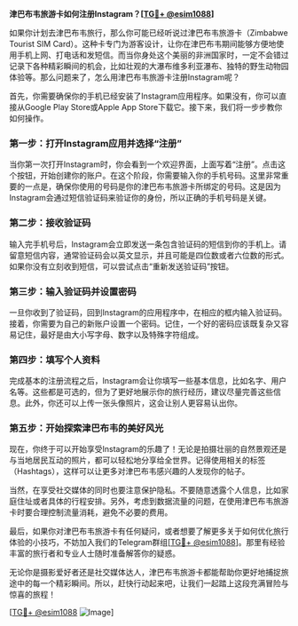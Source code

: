 **津巴布韦旅游卡如何注册Instagram？[[TG💪+ @esim1088](https://t.me/s/esim1088)]**

如果你计划去津巴布韦旅行，那么你可能已经听说过津巴布韦旅游卡（Zimbabwe Tourist SIM Card）。这种卡专门为游客设计，让你在津巴布韦期间能够方便地使用手机上网、打电话和发短信。而当你身处这个美丽的非洲国家时，一定不会错过记录下各种精彩瞬间的机会，比如壮观的大瀑布维多利亚瀑布、独特的野生动物园体验等。那么问题来了，怎么用津巴布韦旅游卡注册Instagram呢？

首先，你需要确保你的手机已经安装了Instagram应用程序。如果没有，你可以直接从Google Play Store或Apple App Store下载它。接下来，我们将一步步教你如何操作。

### 第一步：打开Instagram应用并选择“注册”

当你第一次打开Instagram时，你会看到一个欢迎界面，上面写着“注册”。点击这个按钮，开始创建你的账户。在这个阶段，你需要输入你的手机号码。这里非常重要的一点是，确保你使用的号码是你的津巴布韦旅游卡所绑定的号码。这是因为Instagram会通过短信验证码来验证你的身份，所以正确的手机号码是关键。

### 第二步：接收验证码

输入完手机号后，Instagram会立即发送一条包含验证码的短信到你的手机上。请留意短信内容，通常验证码会以英文显示，并且可能是四位数或者六位数的形式。如果你没有立刻收到短信，可以尝试点击“重新发送验证码”按钮。

### 第三步：输入验证码并设置密码

一旦你收到了验证码，回到Instagram的应用程序中，在相应的框内输入验证码。接着，你需要为自己的新账户设置一个密码。记住，一个好的密码应该既复杂又容易记住，最好是由大小写字母、数字以及特殊字符组成。

### 第四步：填写个人资料

完成基本的注册流程之后，Instagram会让你填写一些基本信息，比如名字、用户名等。这些都是可选的，但为了更好地展示你的旅行经历，建议尽量完善这些信息。此外，你还可以上传一张头像照片，这会让别人更容易认出你。

### 第五步：开始探索津巴布韦的美好风光

现在，你终于可以开始享受Instagram的乐趣了！无论是拍摄壮丽的自然景观还是与当地居民互动的照片，都可以轻松地分享给全世界。记得使用相关的标签（Hashtags），这样可以让更多对津巴布韦感兴趣的人发现你的帖子。

当然，在享受社交媒体的同时也要注意保护隐私。不要随意透露个人信息，比如家庭住址或者具体的行程安排。另外，考虑到数据流量的问题，在使用津巴布韦旅游卡时要合理控制流量消耗，避免不必要的费用。

最后，如果你对津巴布韦旅游卡有任何疑问，或者想要了解更多关于如何优化旅行体验的小技巧，不妨加入我们的Telegram群组[[TG💪+ @esim1088](https://t.me/s/esim1088)]。那里有经验丰富的旅行者和专业人士随时准备解答你的疑惑。

无论你是摄影爱好者还是社交媒体达人，津巴布韦旅游卡都能帮助你更好地捕捉旅途中的每一个精彩瞬间。所以，赶快行动起来吧，让我们一起踏上这段充满冒险与惊喜的旅程！

[[TG💪+ @esim1088](https://t.me/s/esim1088) ![Image](https://i.postimg.cc/4NQfJmqS/Snipaste-2025-05-13-00-14-12.png)]